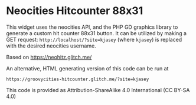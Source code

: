 # Neocities Hitcounter 88x31
This widget uses the neocities API, and the PHP GD graphics library to generate a custom hit counter 88x31 button.
It can be utilized by making a GET request:
  `http://localhost/?site=kjasey` (where `kjasey`) is replaced with the desired neocities username.


Based on https://neohitz.glitch.me/

An alternative, HTML generating version of this code can be run at 

`https://groovycities-hitcounter.glitch.me/?site=kjasey` 

This code is provided as Attribution-ShareAlike 4.0 International (CC BY-SA 4.0)

